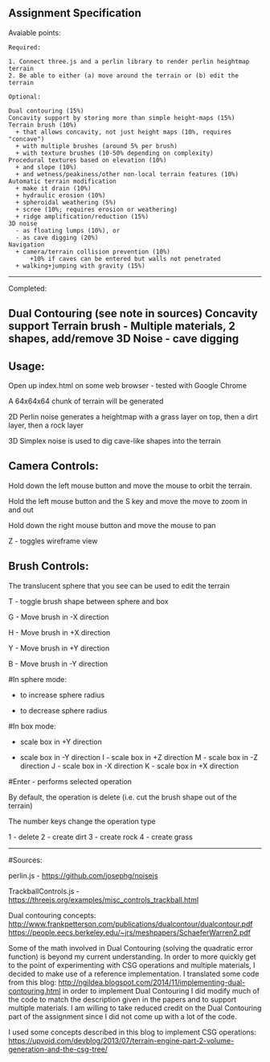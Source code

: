 

Assignment Specification
-------------------------------------------------------------------------------
Avaiable points:

	Required:

	1. Connect three.js and a perlin library to render perlin heightmap terrain
	2. Be able to either (a) move around the terrain or (b) edit the terrain

	Optional:

	Dual contouring (15%)
	Concavity support by storing more than simple height-maps (15%)
	Terrain brush (10%)
	  + that allows concavity, not just height maps (10%, requires "concave")
	  + with multiple brushes (around 5% per brush)
	  + with texture brushes (10-50% depending on complexity)
	Procedural textures based on elevation (10%)
	  + and slope (10%)
	  + and wetness/peakiness/other non-local terrain features (10%)
	Automatic terrain modification
	  + make it drain (10%)
	  + hydraulic erosion (10%)
	  + spheroidal weathering (5%)
	  + scree (10%; requires erosion or weathering)
	  + ridge amplification/reduction (15%)
	3D noise
	  - as floating lumps (10%), or
	  - as cave digging (20%)
	Navigation
	  + camera/terrain collision prevention (10%)
	      +10% if caves can be entered but walls not penetrated
	  + walking+jumping with gravity (15%)
-----------------------------------------------------------------------------------
Completed:

Dual Contouring (see note in sources)
Concavity support
Terrain brush - Multiple materials, 2 shapes, add/remove
3D Noise - cave digging
-----------------------------------------------------------------------------------

## Usage:

Open up index.html on some web browser - tested with Google Chrome

A 64x64x64 chunk of terrain will be generated

2D Perlin noise generates a heightmap with a grass layer on top, then a dirt layer, then a rock layer

3D Simplex noise is used to dig cave-like shapes into the terrain

## Camera Controls:

Hold down the left mouse button and move the mouse to orbit the terrain.

Hold the left mouse button and the S key and move the move to zoom in and out

Hold down the right mouse button and move the mouse to pan

Z - toggles wireframe view

## Brush Controls:

The translucent sphere that you see can be used to edit the terrain

T - toggle brush shape between sphere and box

G - Move brush in -X direction

H - Move brush in +X direction

Y - Move brush in +Y direction

B - Move brush in -Y direction

#In sphere mode:
+ to increase sphere radius
- to decrease sphere radius

#In box mode:
+ scale box in +Y direction
- scale box in -Y direction
I - scale box in +Z direction
M - scale box in -Z direction
J - scale box in -X direction
K - scale box in +X direction

#Enter - performs selected operation

By default, the operation is delete (i.e. cut the brush shape out of the terrain)

The number keys change the operation type

1 - delete
2 - create dirt
3 - create rock
4 - create grass

-----------------------------------------------------------------------------------

#Sources: 

perlin.js - https://github.com/josephg/noisejs

TrackballControls.js - https://threejs.org/examples/misc_controls_trackball.html

Dual contouring concepts:
http://www.frankpetterson.com/publications/dualcontour/dualcontour.pdf
https://people.eecs.berkeley.edu/~jrs/meshpapers/SchaeferWarren2.pdf

Some of the math involved in Dual Contouring (solving the quadratic error function) is beyond my current understanding. In order to more quickly get to the point of experimenting with CSG operations and multiple materials, I decided to make use of a reference implementation.
I translated some code from this blog: http://ngildea.blogspot.com/2014/11/implementing-dual-contouring.html in order to implement Dual Contouring
I did modify much of the code to match the description given in the papers and to support multiple materials. I am willing to take reduced credit on the Dual Contouring part of the assignment since I did not come up with a lot of the code.

I used some concepts described in this blog to implement CSG operations:
https://upvoid.com/devblog/2013/07/terrain-engine-part-2-volume-generation-and-the-csg-tree/

